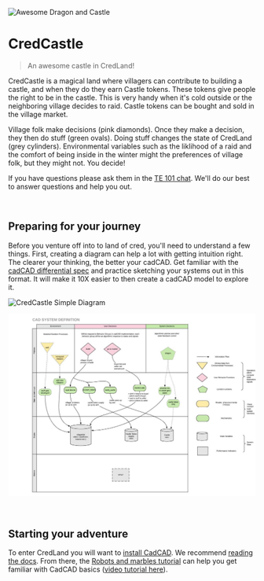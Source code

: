 ![Awesome Dragon and Castle](https://i.imgur.com/L2ozWcF.jpg)

# CredCastle

> An awesome castle in CredLand!

CredCastle is a magical land where villagers can contribute to building a castle, and when they do they earn Castle tokens. These tokens give people the right to be in the castle. This is very handy when it's cold outside or the neighboring village decides to raid. Castle tokens can be bought and sold in the village market.

Village folk make decisions (pink diamonds). Once they make a decision, they then do stuff (green ovals). Doing stuff changes the state of CredLand (grey cylinders). Environmental variables such as the liklihood of a raid and the comfort of being inside in the winter might the preferences of village folk, but they might not. You decide!

If you have questions please ask them in the [TE 101 chat](https://t.me/te101stuff). We'll do our best to answer questions and help you out.

<br>

## Preparing for your journey

Before you venture off into to land of cred, you'll need to understand a few things. First, creating a diagram can help a lot with getting intuition right. The clearer your thinking, the better your cadCAD. Get familiar with the [cadCAD differential spec](https://community.cadcad.org/t/differential-specification-syntax-key/31) and practice sketching your systems out in this format. It will make it 10X easier to then create a cadCAD model to explore it.

![CredCastle Simple Diagram](https://i.imgur.com/EGdpUsq.png)

![CredCastle cadCAD differential Specification Diagram](images/credcastle_diffspec.jpg)

<br>

## Starting your adventure

To enter CredLand you will want to [install CadCAD](https://github.com/BlockScience/cadCAD). We recommend [reading the docs](https://github.com/cadCAD-org/cadCAD/tree/master/documentation). From there, the [Robots and marbles tutorial](https://github.com/BlockScience/cadCAD/blob/master/tutorials/robot-marbles-part-1/robot-marbles-part-1.ipynb) can help you get familiar with CadCAD basics ([video tutorial here](https://www.youtube.com/watch?v=uJEiYHRWA9g&feature=youtu.be)).
